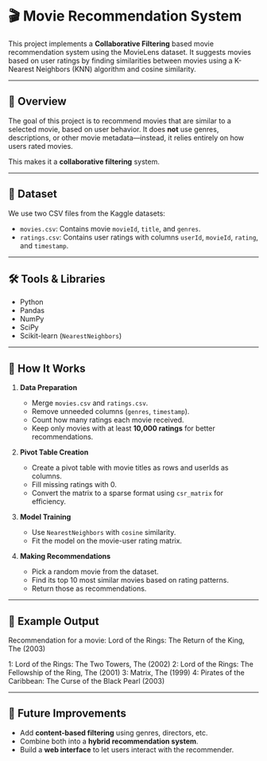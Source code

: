 # 🎬 Movie Recommendation System

This project implements a **Collaborative Filtering** based movie recommendation system using the MovieLens dataset. It suggests movies based on user ratings by finding similarities between movies using a K-Nearest Neighbors (KNN) algorithm and cosine similarity.

---

## 📌 Overview

The goal of this project is to recommend movies that are similar to a selected movie, based on user behavior. It does **not** use genres, descriptions, or other movie metadata—instead, it relies entirely on how users rated movies.

This makes it a **collaborative filtering** system.

---

## 📂 Dataset

We use two CSV files from the Kaggle datasets:

- `movies.csv`: Contains movie `movieId`, `title`, and `genres`.
- `ratings.csv`: Contains user ratings with columns `userId`, `movieId`, `rating`, and `timestamp`.

---

## 🛠️ Tools & Libraries

- Python
- Pandas
- NumPy
- SciPy
- Scikit-learn (`NearestNeighbors`)

---

## 🚀 How It Works

1. **Data Preparation**
   - Merge `movies.csv` and `ratings.csv`.
   - Remove unneeded columns (`genres`, `timestamp`).
   - Count how many ratings each movie received.
   - Keep only movies with at least **10,000 ratings** for better recommendations.

2. **Pivot Table Creation**
   - Create a pivot table with movie titles as rows and userIds as columns.
   - Fill missing ratings with 0.
   - Convert the matrix to a sparse format using `csr_matrix` for efficiency.

3. **Model Training**
   - Use `NearestNeighbors` with `cosine` similarity.
   - Fit the model on the movie-user rating matrix.

4. **Making Recommendations**
   - Pick a random movie from the dataset.
   - Find its top 10 most similar movies based on rating patterns.
   - Return those as recommendations.

---

## 🧠 Example Output

Recommendation for a movie: Lord of the Rings: The Return of the King, The (2003)

1: Lord of the Rings: The Two Towers, The (2002)
2: Lord of the Rings: The Fellowship of the Ring, The (2001)
3: Matrix, The (1999)
4: Pirates of the Caribbean: The Curse of the Black Pearl (2003)

----

## 📎 Future Improvements

- Add **content-based filtering** using genres, directors, etc.
- Combine both into a **hybrid recommendation system**.
- Build a **web interface** to let users interact with the recommender.
